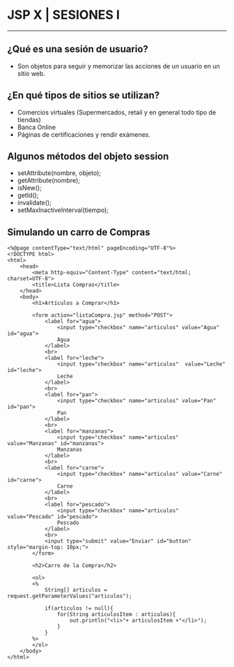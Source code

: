# JSP X | SESIONES I

---

## ¿Qué es una sesión de usuario?

- Son objetos para seguir y memorizar las acciones de un usuario en un sitio web.

## ¿En qué tipos de sitios se utilizan?

- Comercios virtuales (Supermercados, retail y en general todo tipo de tiendas)
- Banca Online
- Páginas de certificaciones y rendir exámenes.

## Algunos métodos del objeto session

- setAttribute(nombre, objeto);
- getAttribute(nombre);
- isNew();
- getId();
- invalidate();
- setMaxInactiveInterval(tiempo);

## Simulando un carro de Compras

    <%@page contentType="text/html" pageEncoding="UTF-8"%>
    <!DOCTYPE html>
    <html>
        <head>
            <meta http-equiv="Content-Type" content="text/html; charset=UTF-8">
            <title>Lista Compras</title>
        </head>
        <body>
            <h1>Artículos a Comprar</h1>
    
            <form action="listaCompra.jsp" method="POST">
                <label for="agua">
                    <input type="checkbox" name="articulos" value="Agua" id="agua">
                    Agua
                </label>
                <br>
                <label for="leche">
                    <input type="checkbox" name="articulos"  value="Leche" id="leche">
                    Leche
                </label>
                <br>
                <label for="pan">
                    <input type="checkbox" name="articulos" value="Pan" id="pan">
                    Pan
                </label>
                <br>
                <label for="manzanas">
                    <input type="checkbox" name="articulos" value="Manzanas" id="manzanas">
                    Manzanas
                </label>
                <br>
                <label for="carne">
                    <input type="checkbox" name="articulos" value="Carne" id="carne">
                    Carne
                </label>
                <br>
                <label for="pescado">
                    <input type="checkbox" name="articulos" value="Pescado" id="pescado">
                    Pescado
                </label>
                <br>
                <input type="submit" value="Enviar" id="button" style="margin-top: 10px;">
            </form>
    
            <h2>Carro de la Compra</h2>
    
            <ol>
            <%
                String[] articulos = request.getParameterValues("articulos");
                
                if(articulos != null){
                    for(String articulosItem : articulos){
                        out.println("<li>"+ articulosItem +"</li>");
                    }
                }
            %>
            </ol>
        </body>
    </html>
